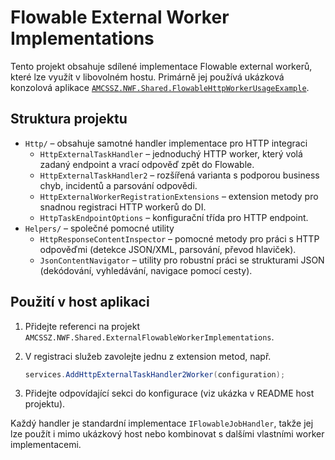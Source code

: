 # Flowable External Worker Implementations

Tento projekt obsahuje sdílené implementace Flowable external workerů, které lze využít
v libovolném hostu. Primárně jej používá ukázková konzolová aplikace
[`AMCSSZ.NWF.Shared.FlowableHttpWorkerUsageExample`](../AMCSSZ.NWF.Shared.FlowableHttpWorkerUsageExample/README.md).

## Struktura projektu

- `Http/` – obsahuje samotné handler implementace pro HTTP integraci
  - `HttpExternalTaskHandler` – jednoduchý HTTP worker, který volá zadaný endpoint
    a vrací odpověď zpět do Flowable.
  - `HttpExternalTaskHandler2` – rozšířená varianta s podporou business chyb,
    incidentů a parsování odpovědi.
  - `HttpExternalWorkerRegistrationExtensions` – extension metody pro snadnou
    registraci HTTP workerů do DI.
  - `HttpTaskEndpointOptions` – konfigurační třída pro HTTP endpoint.
- `Helpers/` – společné pomocné utility
  - `HttpResponseContentInspector` – pomocné metody pro práci s HTTP odpověďmi
    (detekce JSON/XML, parsování, převod hlaviček).
  - `JsonContentNavigator` – utility pro robustní práci se strukturami JSON
    (dekódování, vyhledávání, navigace pomocí cesty).

## Použití v host aplikaci

1. Přidejte referenci na projekt `AMCSSZ.NWF.Shared.ExternalFlowableWorkerImplementations`.
2. V registraci služeb zavolejte jednu z extension metod, např.

   ```csharp
   services.AddHttpExternalTaskHandler2Worker(configuration);
   ```

3. Přidejte odpovídající sekci do konfigurace (viz ukázka v README host projektu).

Každý handler je standardní implementace `IFlowableJobHandler`, takže jej lze
použít i mimo ukázkový host nebo kombinovat s dalšími vlastními worker implementacemi.

